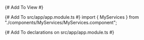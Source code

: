 {# Add To View #}
<MyServices></MyServices>

{# Add To src/app/app.module.ts #}
import { MyServices } from "./components/MyServices/MyServices.component";

{# Add To declarations on src/app/app.module.ts #}
